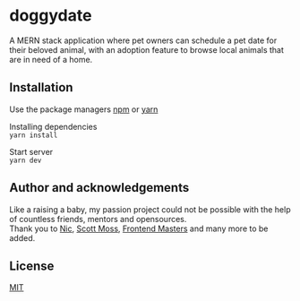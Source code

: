 # doggydate
A MERN stack application where pet owners can schedule a pet date for their beloved animal, with an adoption feature to browse local animals that are in need of a home.


## Installation 
Use the package managers [npm](https://www.npmjs.com) or [yarn](https://yarnpkg.com/lang/en/) <br>

Installing dependencies <br>
  ``` yarn install ```

  Start server <br>
  ``` yarn dev ```
## Author and acknowledgements
Like a raising a baby, my passion project could not be possible with the help of countless friends, mentors and opensources. <br>
Thank you to [Nic](https://github.com/nlacock), [Scott Moss](https://github.com/Hendrixer), [Frontend Masters](https://github.com/FrontendMasters) and many more to be added.

## License
[MIT](https://choosealicense.com/licenses/mit/)